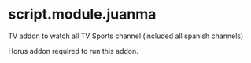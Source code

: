 # script.module.juanma
TV addon to watch all TV Sports channel (included all spanish channels) 

Horus addon required to run this addon.
